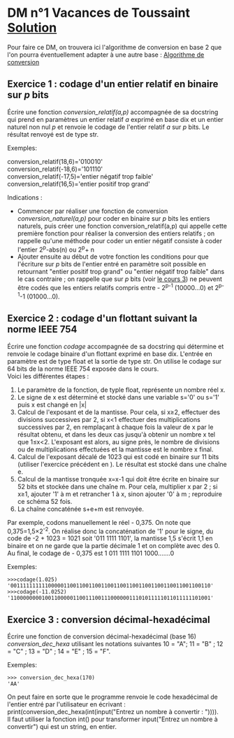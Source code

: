 # DM n°1 Vacances de Toussaint  [Solution](https://drive.google.com/file/d/1qxK-XSdfNwGV34iTWArg5alxB5Mrqgku/view?usp=sharing)

Pour faire ce DM, on trouvera ici l'algorithme de conversion en base 2 que l'on pourra éventuellement adapter à une autre base : [Algorithme de conversion](https://github.com/VLesieux/NSI/blob/master/Projet_1_Conversions_Bases/Conversions_Thonny.md)


## Exercice 1 : codage d'un entier relatif en binaire sur _p_ bits

Écrire une fonction _conversion_relatif(a,p)_ accompagnée de sa docstring qui prend en paramètres un entier relatif _a_ exprimé en base dix et un entier naturel non nul _p_ et renvoie le codage de l'entier relatif _a_ sur _p_ bits. Le résultat renvoyé est de type str.     

Exemples:    

conversion_relatif(18,6)='010010'         
conversion_relatif(-18,6)='101110'         
conversion_relatif(-17,5)='entier négatif trop faible'      
conversion_relatif(16,5)='entier positif trop grand'

Indications :
- Commencer par réaliser une fonction de conversion _conversion_naturel(a,p)_ pour coder en binaire sur _p_ bits les entiers naturels, puis créer une fonction conversion_relatif(a,p) qui appelle cette première fonction pour réaliser la conversion des entiers relatifs ; on rappelle qu'une méthode pour coder un entier négatif consiste à coder l'entier 2<sup>p</sup>-abs(n) ou 2<sup>p</sup>+ n    
- Ajouter ensuite au début de votre fonction les conditions pour que l'écriture sur _p_ bits de l'entier entré en paramètre soit possible en retournant "entier positif trop grand" ou "entier négatif trop faible" dans le cas contraire ; on rappelle que sur _p_ bits (voir [le cours 3](https://github.com/VLesieux/NSI/blob/master/Cours_3_Representation_des_donn%C3%A9es/Cours_representation_des_donnees.md)) ne peuvent être codés que les entiers relatifs compris entre - 2<sup>p-1</sup> (10000...0) et 2<sup>p-1</sup>-1 (01000...0).


## Exercice 2 : codage d'un flottant suivant la norme IEEE 754

Écrire une fonction _codage_ accompagnée de sa docstring qui détermine et renvoie le codage binaire d'un flottant exprimé en base dix. L'entrée en paramètre est de type float et la sortie de type str. On utilise le codage sur 64 bits de la norme IEEE 754 exposée dans le cours.   
Voici les différentes étapes :
1. Le paramètre de la fonction, de typle float, représente un nombre réel x.
2. Le signe de x est déterminé et stocké dans une variable s='0' ou s='1' puis x est changé en |x|
3. Calcul de l'exposant et de la mantisse. Pour cela, si x≥2, effectuer des divisions successives par 2, si x<1 effectuer des multiplications successives par 2, en remplaçant à chaque fois la valeur de x par le résultat obtenu, et dans les deux cas jusqu'à obtenir un nombre x tel que 1≤x<2. L'exposant est alors, au signe près, le nombre de divisions ou de multiplications effectuées et la mantisse est le nombre x final.
4. Calcul de l'exposant décalé de 1023 qui est codé en binaire sur 11 bits (utiliser l'exercice précédent en ). Le résultat est stocké dans une chaîne e.
5. Calcul de la mantisse tronquée x=x-1 qui doit être écrite en binaire sur 52 bits et stockée dans une chaîne m. Pour cela, multiplier x par 2 ; si x≥1, ajouter '1' à m et retrancher 1 à x, sinon ajouter '0' à m ; reproduire ce schéma 52 fois.
6. La chaîne concaténée s+e+m est renvoyée.

Par exemple, codons manuellement le réel - 0,375. On note que 0,375=1,5×2<sup>-2</sup>. On réalise donc la concaténation de '1' pour le signe, du code de -2 + 1023 = 1021 soit '011 1111 1101', la mantisse 1,5 s'écrit 1,1 en binaire et on ne garde que la partie décimale 1 et on complète avec des 0. Au final, le codage de - 0,375 est 1 011 1111 1101 1000.......0

Exemples:
```  
>>>codage(1.025)
'0011111111110000011001100110011001100110011001100110011001100110'
>>>codage(-11.0252)
'1100000000100110000011001110011100000011101011111011011111101001'
```  

## Exercice 3 : conversion décimal-hexadécimal

Écrire une fonction de conversion décimal-hexadécimal (base 16) _conversion_dec_hexa_ utilisant les notations suivantes 10 = "A"; 11 = "B" ; 12 = "C" ; 13 = "D" ; 14 = "E" ; 15 = "F".     

Exemples:
``` 
>>> conversion_dec_hexa(170)
'AA'
``` 

On peut faire en sorte que le programme renvoie le code hexadécimal de l'entier entré par l'utilisateur en écrivant : print(conversion_dec_hexa(int(input("Entrez un nombre à convertir : ")))).     
Il faut utiliser la fonction int() pour transformer input("Entrez un nombre à convertir") qui est un string, en entier.
